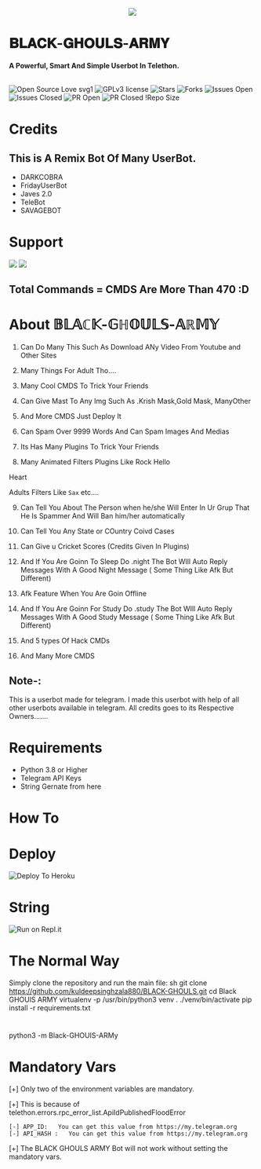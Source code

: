 <p align="center"><a href="https://t.me/blackghouls_supportgroup"><img src="https://telegra.ph/file/a255957ef156701eb5d42.jpg"></a></p> 
</p>
<h1>𝐁𝐋𝐀𝐂𝐊-𝐆𝐇𝐎𝐔𝐋𝐒-𝐀𝐑𝐌𝐘</h1>
<b>A Powerful, Smart And Simple Userbot In Telethon.</b>
<br>
<br>

![Open Source Love svg1](https://github.com/kuldeepsinghzala880/BLACK-GHOULS)
![GPLv3 license]( https://github.com/kuldeepsinghzala880/BLACK-GHOULS#copyright--license)
![Stars]( https://github.com/kuldeepsinghzala880/BLACK-GHOULS/stargazers)
![Forks]( https://github.com/kuldeepsinghzala880/BLACK-GHOULS/network/members)
![Issues Open]( https://github.com/kuldeepsinghzala880/BLACK-GHOULS/issues)
![Issues Closed]( https://github.com/kuldeepsinghzala880/BLACK-GHOULS/issues?q=is:closed)
![PR Open]( https://github.com/kuldeepsinghzala880/BLACK-GHOULS/pulls)
![PR Closed]( https://github.com/kuldeepsinghzala880/BLACK-GHOULS/pulls?q=is:closed)
!Repo Size
<br>


# Credits 
## This is A Remix Bot Of Many UserBot.
* DARKCOBRA
* FridayUserBot
* Javes 2.0
* TeleBot
* SAVAGEBOT



# Support
<a href="https://t.me/D3VIL_BOT_SUPPORT"><img src="https://img.shields.io/badge/Join-Support%20Channel-red.svg?style=for-the-badge&logo=Telegram"></a>
<a href="https://t.me/blackghouls_channel"><img src="https://img.shields.io/badge/Join-Support%20Group-blue.svg?style=for-the-badge&logo=Telegram"></a>

## Total Commands = CMDS Are More Than 470 :D
# About 𝔹𝕃𝔸ℂ𝕂-𝔾ℍ𝕆𝕌𝕃𝕊-𝔸ℝ𝕄𝕐

1. Can Do Many This Such As Download ANy Video From Youtube and Other Sites

2. Many Things For Adult Tho....

3. Many Cool CMDS To Trick Your Friends

4. Can Give Mast To Any Img Such As .Krish Mask,Gold Mask, ManyOther

5. And More CMDS Just Deploy It 

6. Can Spam Over 9999 Words And Can Spam Images And Medias

7. Its Has Many Plugins To Trick Your Friends 

8. Many  Animated Filters Plugins Like
Rock
Hello

Heart

Adults
Filters Like `Sax` etc....

9. Can Tell You About The Person when he/she Will Enter In Ur Grup That He Is Spammer And Will Ban him/her automatically

10. Can Tell You Any State or COuntry Coivd Cases

11. Can Give u Cricket Scores (Credits Given In Plugins)

12. And If You Are Goinn To Sleep Do
.night
The Bot WIll Auto Reply Messages With A Good Night Message ( Some Thing Like Afk But Different)

13. Afk Feature When You Are Goin Offline

14. And If You Are Goinn For Study  Do
.study
The Bot WIll Auto Reply Messages With A Good Study Message ( Some Thing Like Afk But Different)

15. And 5 types Of Hack CMDs

16. And Many More CMDS 



## Note-: 

This is a userbot made for telegram. I made this userbot with help of all other userbots available in telegram. All credits goes to its Respective Owners.......

# Requirements 
* Python 3.8 or Higher
* Telegram API Keys
* String Gernate from here


# How To


# Deploy

![Deploy To Heroku](https://heroku.com/deploy?template=https://github.com/kuldeepsinghzala880/BLACK-GHOULS)

# String

![Run on Repl.it](https://repl.it/@ZALAKARAM/BLACKGHOULSARMY#main.py/)

# The Normal Way

Simply clone the repository and run the main file:
sh
git clone https://github.com/kuldeepsinghzala880/BLACK-GHOULS.git
cd Black GHOUlS ARMY 
virtualenv -p /usr/bin/python3 venv
. ./venv/bin/activate
pip install -r requirements.txt
# <Create local_config.py with variables as given below>
python3 -m Black-GHOUlS-ARMy





# Mandatory Vars

[+] Only two of the environment variables are mandatory.

[+] This is because of telethon.errors.rpc_error_list.ApiIdPublishedFloodError

    [-] APP_ID:   You can get this value from https://my.telegram.org
    [-] API_HASH :   You can get this value from https://my.telegram.org
    
[+] The BLACK GHOULS ARMY Bot will not work without setting the mandatory vars.

